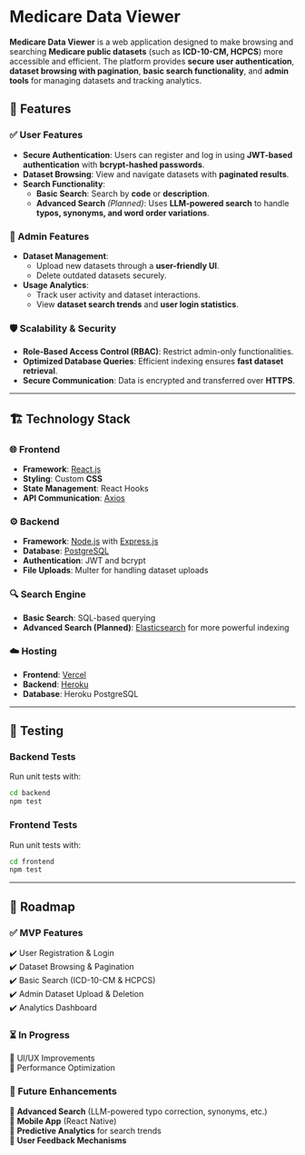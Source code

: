 # Medicare Data Viewer

**Medicare Data Viewer** is a web application designed to make browsing and searching **Medicare public datasets** (such as **ICD-10-CM, HCPCS**) more accessible and efficient. The platform provides **secure user authentication**, **dataset browsing with pagination**, **basic search functionality**, and **admin tools** for managing datasets and tracking analytics.

## 🚀 Features

### ✅ User Features

- **Secure Authentication**: Users can register and log in using **JWT-based authentication** with **bcrypt-hashed passwords**.
- **Dataset Browsing**: View and navigate datasets with **paginated results**.
- **Search Functionality**:
  - **Basic Search**: Search by **code** or **description**.
  - **Advanced Search** _(Planned)_: Uses **LLM-powered search** to handle **typos, synonyms, and word order variations**.

### 🔧 Admin Features

- **Dataset Management**:
  - Upload new datasets through a **user-friendly UI**.
  - Delete outdated datasets securely.
- **Usage Analytics**:
  - Track user activity and dataset interactions.
  - View **dataset search trends** and **user login statistics**.

### 🛡️ Scalability & Security

- **Role-Based Access Control (RBAC)**: Restrict admin-only functionalities.
- **Optimized Database Queries**: Efficient indexing ensures **fast dataset retrieval**.
- **Secure Communication**: Data is encrypted and transferred over **HTTPS**.

---

## 🏗️ Technology Stack

### 🌐 **Frontend**

- **Framework**: [React.js](https://reactjs.org/)
- **Styling**: Custom **CSS**
- **State Management**: React Hooks
- **API Communication**: [Axios](https://axios-http.com/)

### ⚙️ **Backend**

- **Framework**: [Node.js](https://nodejs.org/) with [Express.js](https://expressjs.com/)
- **Database**: [PostgreSQL](https://www.postgresql.org/)
- **Authentication**: JWT and bcrypt
- **File Uploads**: Multer for handling dataset uploads

### 🔍 **Search Engine**

- **Basic Search**: SQL-based querying
- **Advanced Search (Planned)**: [Elasticsearch](https://www.elastic.co/) for more powerful indexing

### ☁️ **Hosting**

- **Frontend**: [Vercel](https://vercel.com/)
- **Backend**: [Heroku](https://www.heroku.com/)
- **Database**: Heroku PostgreSQL

---

## 🔬 Testing

### **Backend Tests**

Run unit tests with:

```sh
cd backend
npm test
```

### **Frontend Tests**

Run unit tests with:

```sh
cd frontend
npm test
```

---

## 📅 Roadmap

### **✅ MVP Features**

✔️ User Registration & Login  
✔️ Dataset Browsing & Pagination  
✔️ Basic Search (ICD-10-CM & HCPCS)  
✔️ Admin Dataset Upload & Deletion  
✔️ Analytics Dashboard

### **⏳ In Progress**

🔄 UI/UX Improvements  
🔄 Performance Optimization

### **🚀 Future Enhancements**

🔹 **Advanced Search** (LLM-powered typo correction, synonyms, etc.)  
🔹 **Mobile App** (React Native)  
🔹 **Predictive Analytics** for search trends  
🔹 **User Feedback Mechanisms**

